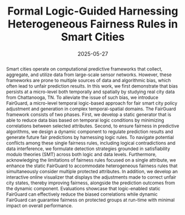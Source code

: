 ---
title: 'Formal Logic-Guided Harnessing Heterogeneous Fairness Rules in Smart Cities'

# Authors
# If you created a profile for a user (e.g. the default `admin` user), write the username (folder name) here
# and it will be replaced with their full name and linked to their profile.
authors:
  - Ziyan An
  - admin
  - Xuqing Gao
  - Ayan Mukhopadhyay
  - Meiyi Ma

date: '2025-05-27'
doi: ''

# Publication type.
# Accepts a single type but formatted as a YAML list (for Hugo requirements).
# Enter a publication type from the CSL standard.
publication_types: ["paper-journal"]

# Publication name and optional abbreviated publication name.
publication: 'ACM Transactions on Cyber-Physical Systems'

abstract: Smart cities operate on computational predictive frameworks that collect, aggregate, and utilize data from large-scale sensor networks. However, these frameworks are prone to multiple sources of data and algorithmic bias, which often lead to unfair prediction results. In this work, we first demonstrate that bias persists at a micro-level both temporally and spatially by studying real city data from Chattanooga, TN. To alleviate the issue of such bias, we introduce FairGuard, a micro-level temporal logic-based approach for fair smart city policy adjustment and generation in complex temporal-spatial domains. The FairGuard framework consists of two phases. First, we develop a static generator that is able to reduce data bias based on temporal logic conditions by minimizing correlations between selected attributes. Second, to ensure fairness in predictive algorithms, we design a dynamic component to regulate prediction results and generate future fair predictions by harnessing logic rules. To navigate potential conflicts among these single fairness rules, including logical contradictions and data interference, we formulate detection strategies grounded in satisfiability modulo theories (SMT) across both logic and data levels. Furthermore, acknowledging the limitations of fairness rules focused on a single attribute, we enhance the static FairGuard to accommodate heterogeneous fairness rules that simultaneously consider multiple protected attributes. In addition, we develop an interactive online visualizer that displays the adjustments made to correct unfair city states, thereby improving fairness, alongside the prediction outcomes from the dynamic component. Evaluations showcase that logic-enabled static FairGuard can effectively reduce the biased correlations while dynamic FairGuard can guarantee fairness on protected groups at run-time with minimal impact on overall performance.

# Summary. An optional shortened abstract.
summary: TCPS

# Display this page in the Featured widget?
featured: false

# Custom links (uncomment lines below)
# links:
# - name: Custom Link
#   url: http://example.org

url_pdf: 'https://dl.acm.org/doi/10.1145/3737293'
url_code: ''
url_dataset: ''
url_poster: ''
url_project: ''
url_slides: ''
url_source: ''
url_video: ''

# Featured image
# To use, add an image named `featured.jpg/png` to your page's folder.
image:
  caption: ''
  focal_point: ''
  preview_only: true
---